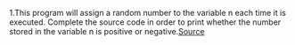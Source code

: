 1.This program will assign a random number to the variable n each time it is executed. Complete the source code in order to print whether the number stored in the variable n is positive or negative.[Source](https://beginnersbook.com/2015/02/c-program-to-check-whether-the-given-integer-is-positive-or-negative/)